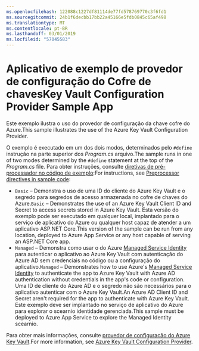 ```yaml
---
ms.openlocfilehash: 122088c1227df81114de77fd578769770c3f6fd1
ms.sourcegitcommit: 24b1f6decbb17bb22a45166e5fdb0845c65af498
ms.translationtype: MT
ms.contentlocale: pt-BR
ms.lasthandoff: 03/01/2019
ms.locfileid: "57045583"
---
```

# <a name="key-vault-configuration-provider-sample-app"></a><span data-ttu-id="9bbe4-101">Aplicativo de exemplo de provedor de configuração do Cofre de chaves</span><span class="sxs-lookup"><span data-stu-id="9bbe4-101">Key Vault Configuration Provider Sample App</span></span>

<span data-ttu-id="9bbe4-102">Este exemplo ilustra o uso do provedor de configuração da chave cofre do Azure.</span><span class="sxs-lookup"><span data-stu-id="9bbe4-102">This sample illustrates the use of the Azure Key Vault Configuration Provider.</span></span>

<span data-ttu-id="9bbe4-103">O exemplo é executado em um dos dois modos, determinados pelo `#define` instrução na parte superior dos *Program.cs* arquivo.</span><span class="sxs-lookup"><span data-stu-id="9bbe4-103">The sample runs in one of two modes determined by the `#define` statement at the top of the *Program.cs* file.</span></span> <span data-ttu-id="9bbe4-104">Para obter instruções, consulte [diretivas de pré-processador no código de exemplo](https://docs.microsoft.com/aspnet/core#preprocessor-directives-in-sample-code):</span><span class="sxs-lookup"><span data-stu-id="9bbe4-104">For instructions, see [Preprocessor directives in sample code](https://docs.microsoft.com/aspnet/core#preprocessor-directives-in-sample-code):</span></span>

* <span data-ttu-id="9bbe4-105">`Basic` &ndash; Demonstra o uso de uma ID do cliente do Azure Key Vault e o segredo para segredos de acesso armazenada no cofre de chaves do Azure.</span><span class="sxs-lookup"><span data-stu-id="9bbe4-105">`Basic` &ndash; Demonstrates the use of an Azure Key Vault Client ID and Secret to access secrets stored in Azure Key Vault.</span></span> <span data-ttu-id="9bbe4-106">Esta versão do exemplo pode ser executado em qualquer local, implantado para o serviço de aplicativo do Azure ou qualquer host capaz de atender a um aplicativo ASP.NET Core.</span><span class="sxs-lookup"><span data-stu-id="9bbe4-106">This version of the sample can be run from any location, deployed to Azure App Service or any host capable of serving an ASP.NET Core app.</span></span>
* <span data-ttu-id="9bbe4-107">`Managed` &ndash; Demonstra como usar o do Azure [Managed Service Identity](https://docs.microsoft.com/azure/active-directory/managed-identities-azure-resources/overview) para autenticar o aplicativo ao Azure Key Vault com autenticação do Azure AD sem credenciais no código ou a configuração do aplicativo.</span><span class="sxs-lookup"><span data-stu-id="9bbe4-107">`Managed` &ndash; Demonstrates how to use Azure's [Managed Service Identity](https://docs.microsoft.com/azure/active-directory/managed-identities-azure-resources/overview) to authenticate the app to Azure Key Vault with Azure AD authentication without credentials in the app's code or configuration.</span></span> <span data-ttu-id="9bbe4-108">Uma ID de cliente do Azure AD e o segredo não são necessários para o aplicativo autenticar com o Azure Key Vault.</span><span class="sxs-lookup"><span data-stu-id="9bbe4-108">An Azure AD Client ID and Secret aren't required for the app to authenticate with Azure Key Vault.</span></span> <span data-ttu-id="9bbe4-109">Este exemplo deve ser implantado no serviço de aplicativo do Azure para explorar o scearnio identidade gerenciada.</span><span class="sxs-lookup"><span data-stu-id="9bbe4-109">This sample must be deployed to Azure App Service to explore the Managed Identity scearnio.</span></span>

<span data-ttu-id="9bbe4-110">Para obter mais informações, consulte [provedor de configuração do Azure Key Vault](https://docs.microsoft.com/aspnet/core/security/key-vault-configuration).</span><span class="sxs-lookup"><span data-stu-id="9bbe4-110">For more information, see [Azure Key Vault Configuration Provider](https://docs.microsoft.com/aspnet/core/security/key-vault-configuration).</span></span>
